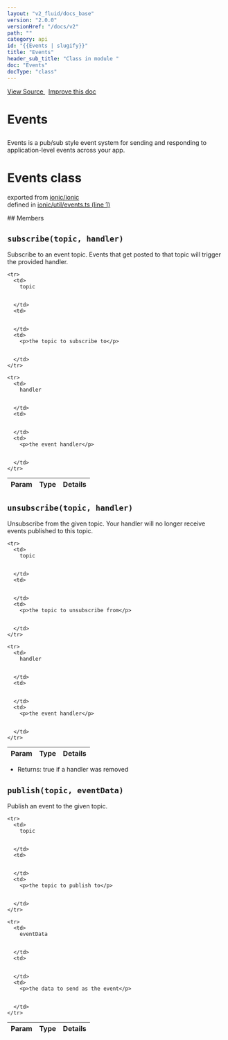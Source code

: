 ```yaml
---
layout: "v2_fluid/docs_base"
version: "2.0.0"
versionHref: "/docs/v2"
path: ""
category: api
id: "{{Events | slugify}}"
title: "Events"
header_sub_title: "Class in module "
doc: "Events"
docType: "class"
---
```



<div class="improve-docs">
  <a href='http://github.com/driftyco/ionic2/tree/master/ionic/util/events.ts#L0'>
    View Source
  </a>
  &nbsp;
  <a href='http://github.com/driftyco/ionic2/edit/master/ionic/util/events.ts#L0'>
    Improve this doc
  </a>
</div>




<h1 class="api-title">

  Events



</h1>





<p>Events is a pub/sub style event system for sending and responding to application-level
events across your app.</p>


<h1 class="class export">Events <span class="type">class</span></h1>
<p class="module">exported from <a href='undefined'>ionic/ionic</a><br/>
defined in <a href="https://github.com/driftyco/ionic2/tree/master/ionic/util/events.ts#L1-L87">ionic/util/events.ts (line 1)</a>
</p>
## Members

<div id="subscribe"></div>
<h2>
  <code>subscribe(topic, handler)</code>

</h2>

Subscribe to an event topic. Events that get posted to that topic
will trigger the provided handler.




<table class="table" style="margin:0;">
  <thead>
    <tr>
      <th>Param</th>
      <th>Type</th>
      <th>Details</th>
    </tr>
  </thead>
  <tbody>
    
    <tr>
      <td>
        topic
        
        
      </td>
      <td>
        
  
      </td>
      <td>
        <p>the topic to subscribe to</p>

        
      </td>
    </tr>
    
    <tr>
      <td>
        handler
        
        
      </td>
      <td>
        
  
      </td>
      <td>
        <p>the event handler</p>

        
      </td>
    </tr>
    
  </tbody>
</table>









<div id="unsubscribe"></div>
<h2>
  <code>unsubscribe(topic, handler)</code>

</h2>

Unsubscribe from the given topic. Your handler will
no longer receive events published to this topic.




<table class="table" style="margin:0;">
  <thead>
    <tr>
      <th>Param</th>
      <th>Type</th>
      <th>Details</th>
    </tr>
  </thead>
  <tbody>
    
    <tr>
      <td>
        topic
        
        
      </td>
      <td>
        
  
      </td>
      <td>
        <p>the topic to unsubscribe from</p>

        
      </td>
    </tr>
    
    <tr>
      <td>
        handler
        
        
      </td>
      <td>
        
  
      </td>
      <td>
        <p>the event handler</p>

        
      </td>
    </tr>
    
  </tbody>
</table>






* Returns: 
   true if a handler was removed






<div id="publish"></div>
<h2>
  <code>publish(topic, eventData)</code>

</h2>

Publish an event to the given topic.




<table class="table" style="margin:0;">
  <thead>
    <tr>
      <th>Param</th>
      <th>Type</th>
      <th>Details</th>
    </tr>
  </thead>
  <tbody>
    
    <tr>
      <td>
        topic
        
        
      </td>
      <td>
        
  
      </td>
      <td>
        <p>the topic to publish to</p>

        
      </td>
    </tr>
    
    <tr>
      <td>
        eventData
        
        
      </td>
      <td>
        
  
      </td>
      <td>
        <p>the data to send as the event</p>

        
      </td>
    </tr>
    
  </tbody>
</table>









